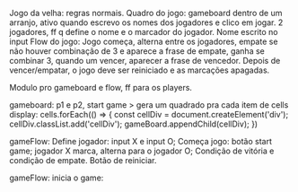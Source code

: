 Jogo da velha:
regras normais.
Quadro do jogo: gameboard dentro de um arranjo, ativo quando escrevo os nomes dos jogadores
e clico em jogar.
2 jogadores, ff q define o nome e o marcador do jogador. Nome escrito no input
Flow do jogo: Jogo começa, alterna entre os jogadores, empate se não houver combinação de 3 e 
aparece a frase de empate, ganha se combinar 3, quando um vencer, aparecer a frase de vencedor. 
Depois de vencer/empatar, o jogo deve ser reiniciado e as marcações apagadas.

Modulo pro gameboard e flow, ff para os players.


gameboard: p1 e p2, start game > gera um quadrado pra cada item de cells
display: cells.forEach(() => {
    const cellDiv = document.createElement('div');
    cellDiv.classList.add('cellDiv');
    gameBoard.appendChild(cellDiv);
})

gameFlow: Define jogador: input X e input O; Começa jogo: botão start game;  jogador X marca,
alterna para o jogador O; Condição de vitória e condição de empate. Botão de reiniciar. 

gameFlow: inicia o game: 